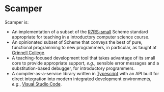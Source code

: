 # Scamper

Scamper is:

+   An implementation of a subset of the [R7RS-small](https://small.r7rs.org/)
    Scheme standard appropriate for teaching in a introductory computer science
    course.
+   An opinionated subset of Scheme that conveys the best of pure, functional
    programming to new programmers, in particular, as taught at [Grinnell
    College](https://www.cs.grinnell.edu).
+   A teaching-focused development tool that takes advantage of its small core
    to provide appropriate support, _e.g._, sensible error messages and
    a substitution-based debugger, for introductory programmers.
+   A compiler-as-a-service library written in
    [Typescript](https://www.typescriptlang.org/) with an API built for direct
    integration into modern integrated development environments, _e.g._,
    [Visual Studio Code](https://code.visualstudio.com).
